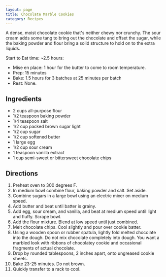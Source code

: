 ```yaml
---
layout: page
title: Chocolate Marble Cookies
category: Recipes
---
```


A dense, moist chocolate cookie that's neither chewy nor crunchy. The
sour cream adds some tang to bring out the chocolate and offset the
sugar, while the baking powder and flour bring a solid structure to
hold on to the extra liquids.

Start to Eat time: ~2.5 hours:
- Mise en place: 1 hour for the butter to come to room temperature.
- Prep: 15 minutes
- Bake: 1.5 hours for 3 batches at 25 minutes per batch
- Rest: None.

## Ingredients

- 2 cups all-purpose flour
- 1/2 teaspoon baking powder
- 1/4 teaspoon salt
- 1/2 cup packed brown sugar light
- 1/2 cup sugar
- 1/2 cup softened butter
- 1 large egg
- 1/2 cup sour cream
- 1 teaspoon vanilla extract
- 1 cup semi-sweet or bittersweet chocolate chips

## Directions

1. Preheat oven to 300 degrees F.
1. In medium bowl combine flour, baking powder and salt. Set aside.
1. Combine sugars in a large bowl using an electric mixer on medium
   speed.
1. Add butter and beat until batter is grainy.
1. Add egg, sour cream, and vanilla, and beat at medium speed until
   light and fluffy. Scrape bowl.
1. Add the flour mixture. Blend at low speed until just combined.
1. Melt chocolate chips. Cool slightly and pour over cookie batter.
1. Using a wooden spoon or rubber spatula, lightly fold melted
   chocolate into the dough. Do not mix chocolate completely into
   dough. You want a marbled look with ribbons of chocolatey cookie
   and occasional fragments of actual chocolate.
1. Drop by rounded tablespoons, 2 inches apart, onto ungreased cookie
   sheets.
1. Bake 23-25 minutes. Do not brown.
1. Quickly transfer to a rack to cool.
